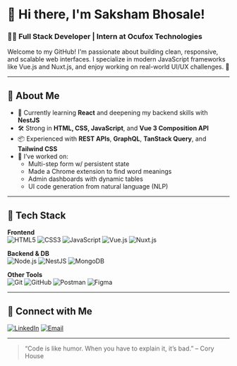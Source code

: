 # 👋 Hi there, I'm Saksham Bhosale!

### 👨‍💻 Full Stack Developer | Intern at Ocufox Technologies

Welcome to my GitHub! I'm passionate about building clean, responsive, and scalable web interfaces. I specialize in modern JavaScript frameworks like Vue.js and Nuxt.js, and enjoy working on real-world UI/UX challenges. 🚀

---

## 💼 About Me

- 🧠 Currently learning **React** and deepening my backend skills with **NestJS**
- 🛠️ Strong in **HTML, CSS, JavaScript**, and **Vue 3 Composition API**
- 📦 Experienced with **REST APIs**, **GraphQL**, **TanStack Query**, and **Tailwind CSS**
- 📁 I’ve worked on:
  - Multi-step form w/ persistent state
  - Made a Chrome extension to find word meanings
  - Admin dashboards with dynamic tables
  - UI code generation from natural language (NLP)

---

## 🧰 Tech Stack

**Frontend**  
![HTML5](https://img.shields.io/badge/html5-%23E34F26.svg?style=flat&logo=html5&logoColor=white)
![CSS3](https://img.shields.io/badge/css3-%231572B6.svg?style=flat&logo=css3&logoColor=white)
![JavaScript](https://img.shields.io/badge/javascript-%23323330.svg?style=flat&logo=javascript)
![Vue.js](https://img.shields.io/badge/vuejs-%2335495e.svg?style=flat&logo=vue.js&logoColor=4FC08D)
![Nuxt.js](https://img.shields.io/badge/Nuxt.js-35495E?style=flat&logo=nuxt.js)

**Backend & DB**  
![Node.js](https://img.shields.io/badge/node.js-6DA55F?style=flat&logo=node.js&logoColor=white)
![NestJS](https://img.shields.io/badge/NestJS-E0234E?style=flat&logo=nestjs&logoColor=white)
![MongoDB](https://img.shields.io/badge/MongoDB-%234ea94b.svg?style=flat&logo=mongodb&logoColor=white)

**Other Tools**  
![Git](https://img.shields.io/badge/git-%23F05033.svg?style=flat&logo=git&logoColor=white)
![GitHub](https://img.shields.io/badge/github-%23121011.svg?style=flat&logo=github&logoColor=white)
![Postman](https://img.shields.io/badge/Postman-FF6C37?style=flat&logo=postman&logoColor=white)
![Figma](https://img.shields.io/badge/figma-%23F24E1E.svg?style=flat&logo=figma&logoColor=white)

---

## 🔗 Connect with Me

[![LinkedIn](https://img.shields.io/badge/-LinkedIn-blue?style=flat&logo=Linkedin&logoColor=white)](www.linkedin.com/in/bhosale-saksham/)
[![Email](https://img.shields.io/badge/-Email-D14836?style=flat&logo=gmail&logoColor=white)](mailto:bhosalesaksham23@gmail.com)

---

> “Code is like humor. When you have to explain it, it’s bad.” – Cory House

